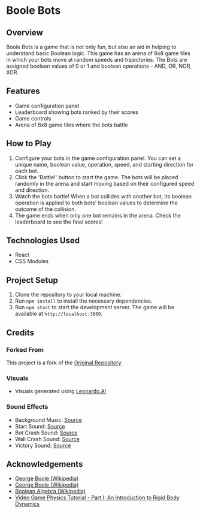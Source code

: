 # Boole Bots

## Overview

Boole Bots is a game that is not only fun, but also an aid in helping to understand basic Boolean logic. This game has an arena of 8x8 game tiles in which your bots move at random speeds and trajectories. The Bots are assigned boolean values of 0 or 1 and boolean operations - AND, OR, NOR, XOR.

## Features

-   Game configuration panel
-   Leaderboard showing bots ranked by their scores
-   Game controls
-   Arena of 8x8 game tiles where the bots battle

## How to Play

1. Configure your bots in the game configuration panel. You can set a unique name, boolean value, operation, speed, and starting direction for each bot.
2. Click the 'Battle!' button to start the game. The bots will be placed randomly in the arena and start moving based on their configured speed and direction.
3. Watch the bots battle! When a bot collides with another bot, its boolean operation is applied to both bots' boolean values to determine the outcome of the collision.
4. The game ends when only one bot remains in the arena. Check the leaderboard to see the final scores!

## Technologies Used

-   React
-   CSS Modules

## Project Setup

1. Clone the repository to your local machine.
2. Run `npm install` to install the necessary dependencies.
3. Run `npm start` to start the development server. The game will be available at `http://localhost:3000`.

## Credits

### Forked From
This project is a fork of the [Original Repository](https://github.com/chingu-voyages/v44-tier2-team-20)

### Visuals
- Visuals generated using [Leonardo.AI](https://app.leonardo.ai/) 

### Sound Effects
- Background Music: [Source](https://www.jamendo.com/track/1713766/low-fi-relaxo) 
- Start Sound: [Source](https://freesound.org/people/Chilljeremy/sounds/395482/) 
- Bot Crash Sound: [Source](https://freesound.org/people/bubaproducer/sounds/151022/)
- Wall Crash Sound: [Source](https://freesound.org/people/Scrxbble/sounds/582937/)
- Victory Sound: [Source](https://freesound.org/people/guillermochicasonido/sounds/691655/)

## Acknowledgements
-   [George Boole (Wikipedia)](https://en.wikipedia.org/wiki/George_Boole)
-   [George Boole (Wikipedia)](https://en.wikipedia.org/wiki/George_Boole)
-   [Boolean Algebra (Wikipedia)](https://en.wikipedia.org/wiki/Boolean_algebra)
-   [Video Game Physics Tutorial - Part I: An Introduction to Rigid Body Dynamics](https://www.toptal.com/game/video-game-physics-part-i-an-introduction-to-rigid-body-dynamics)
